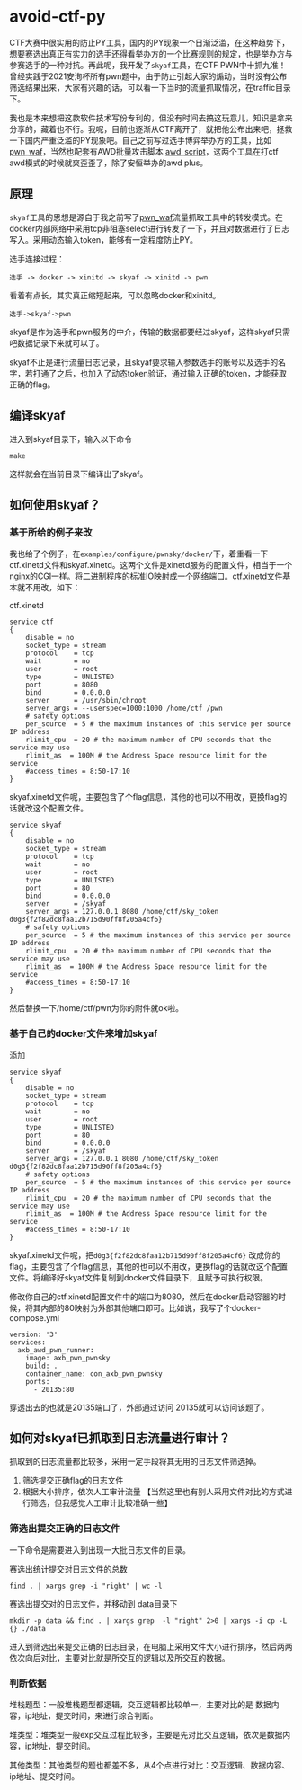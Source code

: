 # avoid-ctf-py
CTF大赛中很实用的防止PY工具，国内的PY现象一个日渐泛滥，在这种趋势下，想要赛选出真正有实力的选手还得看举办方的一个比赛规则的规定，也是举办方与参赛选手的一种对抗。再此呢，我开发了`skyaf`工具，在CTF PWN中十抓九准！曾经实践于2021安洵杯所有pwn题中，由于防止引起大家的煽动，当时没有公布筛选结果出来，大家有兴趣的话，可以看一下当时的流量抓取情况，在traffic目录下。

我也是本来想把这款软件技术写份专利的，但没有时间去搞这玩意儿，知识是拿来分享的，藏着也不行。我呢，目前也逐渐从CTF离开了，就把他公布出来吧，拯救一下国内严重泛滥的PY现象吧。自己之前写过选手博弈举办方的工具，比如[pwn_waf](https://github.com/i0gan/pwn_waf)，当然也配套有AWD批量攻击脚本 [awd_script](https://github.com/i0gan/awd_script)，这两个工具在打ctf awd模式的时候就爽歪歪了，除了安恒举办的awd plus。

## 原理

`skyaf`工具的思想是源自于我之前写了[pwn_waf](https://github.com/i0gan/pwn_waf)流量抓取工具中的转发模式。在docker内部网络中采用tcp非阻塞select进行转发了一下，并且对数据进行了日志写入。采用动态输入token，能够有一定程度防止PY。

选手连接过程：

```
选手 -> docker -> xinitd -> skyaf -> xinitd -> pwn
```

看着有点长，其实真正缩短起来，可以忽略docker和xinitd。

```
选手->skyaf->pwn
```

skyaf是作为选手和pwn服务的中介，传输的数据都要经过skyaf，这样skyaf只需吧数据记录下来就可以了。

skyaf不止是进行流量日志记录，且skyaf要求输入参数选手的账号以及选手的名字，若打通了之后，也加入了动态token验证，通过输入正确的token，才能获取正确的flag。



## 编译skyaf

进入到skyaf目录下，输入以下命令

```
make
```

这样就会在当前目录下编译出了skyaf。



## 如何使用skyaf？

### 基于所给的例子来改

我也给了个例子，在`examples/configure/pwnsky/docker/`下，着重看一下ctf.xinetd文件和skyaf.xinetd。这两个文件是xinetd服务的配置文件，相当于一个nginx的CGI一样。将二进制程序的标准IO映射成一个网络端口。ctf.xinetd文件基本就不用改，如下：

ctf.xinetd

```
service ctf
{
    disable = no
    socket_type = stream
    protocol    = tcp
    wait        = no
    user        = root
    type        = UNLISTED
    port        = 8080
    bind        = 0.0.0.0
    server      = /usr/sbin/chroot   
    server_args = --userspec=1000:1000 /home/ctf /pwn
    # safety options
    per_source  = 5 # the maximum instances of this service per source IP address
    rlimit_cpu  = 20 # the maximum number of CPU seconds that the service may use
    rlimit_as  = 100M # the Address Space resource limit for the service
    #access_times = 8:50-17:10
}

```

skyaf.xinetd文件呢，主要包含了个flag信息，其他的也可以不用改，更换flag的话就改这个配置文件。

```
service skyaf
{
    disable = no
    socket_type = stream
    protocol    = tcp
    wait        = no
    user        = root
    type        = UNLISTED
    port        = 80
    bind        = 0.0.0.0
    server      = /skyaf
    server_args = 127.0.0.1 8080 /home/ctf/sky_token d0g3{f2f82dc8faa12b715d90ff8f205a4cf6}
    # safety options
    per_source  = 5 # the maximum instances of this service per source IP address
    rlimit_cpu  = 20 # the maximum number of CPU seconds that the service may use
    rlimit_as  = 100M # the Address Space resource limit for the service
    #access_times = 8:50-17:10
}

```

然后替换一下/home/ctf/pwn为你的附件就ok啦。



### 基于自己的docker文件来增加skyaf

添加

```
service skyaf
{
    disable = no
    socket_type = stream
    protocol    = tcp
    wait        = no
    user        = root
    type        = UNLISTED
    port        = 80
    bind        = 0.0.0.0
    server      = /skyaf
    server_args = 127.0.0.1 8080 /home/ctf/sky_token d0g3{f2f82dc8faa12b715d90ff8f205a4cf6}
    # safety options
    per_source  = 5 # the maximum instances of this service per source IP address
    rlimit_cpu  = 20 # the maximum number of CPU seconds that the service may use
    rlimit_as  = 100M # the Address Space resource limit for the service
    #access_times = 8:50-17:10
}
```

skyaf.xinetd文件呢，把`d0g3{f2f82dc8faa12b715d90ff8f205a4cf6}` 改成你的flag，主要包含了个flag信息，其他的也可以不用改，更换flag的话就改这个配置文件。将编译好skyaf文件复制到docker文件目录下，且赋予可执行权限。

修改你自己的ctf.xinetd配置文件中的端口为8080，然后在docker启动容器的时候，将其内部的80映射为外部其他端口即可。比如说，我写了个docker-compose.yml

```
version: '3'
services:
  axb_awd_pwn_runner:
    image: axb_pwn_pwnsky
    build: .
    container_name: con_axb_pwn_pwnsky
    ports:
      - 20135:80
```

穿透出去的也就是20135端口了，外部通过访问 20135就可以访问该题了。





## 如何对skyaf已抓取到日志流量进行审计？

抓取到的日志流量都比较多，采用一定手段将其无用的日志文件筛选掉。

1. 筛选提交正确flag的日志文件
2. 根据大小排序，依次人工审计流量 【当然这里也有别人采用文件对比的方式进行筛选，但我感觉人工审计比较准确一些】

### 筛选出提交正确的日志文件

一下命令是需要进入到出现一大批日志文件的目录。

赛选出统计提交对日志文件的总数

```
find . | xargs grep -i "right" | wc -l
```

赛选出提交对的日志文件，并移动到 data目录下

```
mkdir -p data && find . | xargs grep  -l "right" 2>0 | xargs -i cp -L {} ./data
```

进入到筛选出来提交正确的日志目录，在电脑上采用文件大小进行排序，然后两两依次向后对比，主要对比就是所交互的逻辑以及所交互的数据。



### 判断依据

堆栈题型：一般堆栈题型都逻辑，交互逻辑都比较单一，主要对比的是 数据内容，ip地址，提交时间，来进行综合判断。

堆类型：堆类型一般exp交互过程比较多，主要是先对比交互逻辑，依次是数据内容，ip地址，提交时间。

其他类型：其他类型的题也都差不多，从4个点进行对比：交互逻辑、数据内容、ip地址、提交时间。





